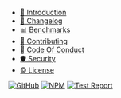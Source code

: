 - [📖 Introduction](README.md)
- [🔄 Changelog](CHANGELOG.md)
- [📊 Benchmarks](BENCHMARKS.md)
- [📝 Contributing](CONTRIBUTING.md)
- [📘 Code Of Conduct](CODE_OF_CONDUCT.md)
- [🛡️ Security](SECURITY.md)
- [©️ License](LICENSE.md)

[![GitHub](https://img.shields.io/github/stars/omarluq/stimulus-store?style=social)](https://github.com/omarluq/stimulus-store)
[![NPM](https://img.shields.io/npm/v/stimulus-store)](https://www.npmjs.com/package/stimulus-store)
[![Test Report](https://img.shields.io/badge/Test-Report-blue)](https://www.test-report.stimulus-store.com)